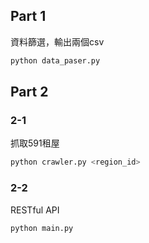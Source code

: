 ## Part 1

資料篩選，輸出兩個csv
```bash
python data_paser.py
```


## Part 2

### 2-1
抓取591租屋
```bash
python crawler.py <region_id>
```
### 2-2
RESTful API
```bash
python main.py
```